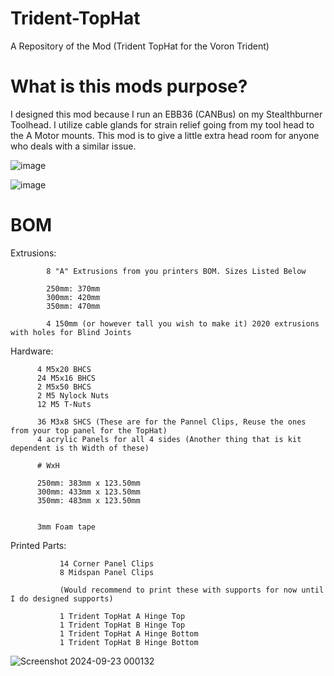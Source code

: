 # Trident-TopHat
A Repository of the Mod (Trident TopHat for the Voron Trident)


# What is this mods purpose?

I designed this mod because I run an EBB36 (CANBus) on my Stealthburner Toolhead. I utilize cable glands for strain relief going from my tool head to the A Motor mounts. This mod is to give a little extra head room for anyone who deals with a similar issue. 


![image](https://github.com/user-attachments/assets/97e928ed-e354-4732-ab01-02345c287e6d)


![image](https://github.com/user-attachments/assets/6ad47448-a982-4645-bb89-0ce373b902da)

# BOM

Extrusions: 


            8 "A" Extrusions from you printers BOM. Sizes Listed Below

            250mm: 370mm
            300mm: 420mm
            350mm: 470mm
            
            4 150mm (or however tall you wish to make it) 2020 extrusions with holes for Blind Joints

            


Hardware: 
          
          4 M5x20 BHCS
          24 M5x16 BHCS
          2 M5x50 BHCS
          2 M5 Nylock Nuts
          12 M5 T-Nuts

          36 M3x8 SHCS (These are for the Pannel Clips, Reuse the ones from your top panel for the TopHat)
          4 acrylic Panels for all 4 sides (Another thing that is kit dependent is th Width of these)
          
          # WxH
          
          250mm: 383mm x 123.50mm
          300mm: 433mm x 123.50mm
          350mm: 483mm x 123.50mm
          
          
          3mm Foam tape 

Printed Parts:


               14 Corner Panel Clips
               8 Midspan Panel Clips

               (Would recommend to print these with supports for now until I do designed supports)
               
               1 Trident TopHat A Hinge Top
               1 Trident TopHat B Hinge Top
               1 Trident TopHat A Hinge Bottom
               1 Trident TopHat B Hinge Bottom

               
          


![Screenshot 2024-09-23 000132](https://github.com/user-attachments/assets/498ff589-d402-4fdb-886f-8b89ee4796c9)
